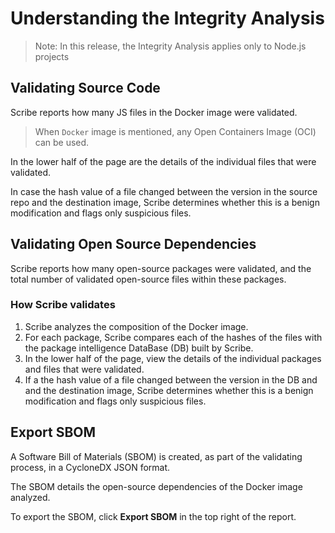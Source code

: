 ﻿---
sidebar_position: 9
sidebar_label: Reading Analysis
---

# Understanding the Integrity Analysis

>Note: In this release, the Integrity Analysis applies only to Node.js projects

## Validating Source Code

Scribe reports how many JS files in the Docker image were validated.

>When `Docker` image is mentioned, any Open Containers Image (OCI) can be used.

In the lower half of the page are the details of the individual files that were validated.

In case the hash value of a file changed between the version in the source repo and the destination image, Scribe determines whether this is a benign modification and flags only suspicious files.

## Validating Open Source Dependencies
Scribe reports how many open-source packages were validated, and the total number of validated open-source files within these packages.

### How Scribe validates

1. Scribe analyzes the composition of the Docker image.
1. For each package, Scribe compares each of the hashes of the files with the package intelligence DataBase (DB) built by Scribe.
1. In the lower half of the page, view the details of the individual packages and files that were validated.
1. If a the hash value of a file changed between the version in the DB and and the destination image, Scribe determines whether this is a benign modification and flags only suspicious files.

## Export SBOM
A Software Bill of Materials (SBOM) is created, as part of the validating process, in a CycloneDX JSON format.

The SBOM details the open-source dependencies of the Docker image analyzed. 

To export the SBOM, click  **Export SBOM**  in the top right of the report. 

